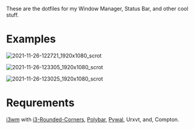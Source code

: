 
These are the dotfiles for my Window Manager, Status Bar, and other cool stuff.

# Examples
![2021-11-26-122721_1920x1080_scrot](https://user-images.githubusercontent.com/59175293/143619689-af86d845-09b1-4469-b34d-c063124e5c65.png)

![2021-11-26-123305_1920x1080_scrot](https://user-images.githubusercontent.com/59175293/143620602-12c77812-9e28-461b-9732-63f7014f18d2.png)

![2021-11-26-123025_1920x1080_scrot](https://user-images.githubusercontent.com/59175293/143620085-8e28816a-a32f-4438-8f63-fef02ecb3814.png)

# Requrements 
   [i3wm](https://i3wm.org/) with [i3-Rounded-Corners](https://github.com/resloved/i3),
   [Polybar](https://polybar.github.io/),
   [Pywal](https://github.com/dylanaraps/pywal), Urxvt, and, Compton.
